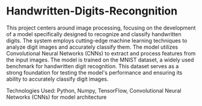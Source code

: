 # Handwritten-Digits-Recongnition

This project centers around image processing, focusing on the development of a model specifically designed to recognize and classify handwritten digits. The system employs cutting-edge machine learning techniques to analyze digit images and accurately classify them. The model utilizes Convolutional Neural Networks (CNNs) to extract and process features from the input images.
The model is trained on the MNIST dataset, a widely used benchmark for handwritten digit recognition. This dataset serves as a strong foundation for testing the model's performance and ensuring its ability to accurately classify digit images.

Technologies Used:
Python,
Numpy,
TensorFlow,
Convolutional Neural Networks (CNNs) for model architecture
